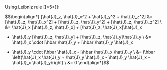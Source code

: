 Using Leibniz rule [[<5>]]:

$$\begin{align*}
[\hat{J}_z, \hat{J}_x^2 + \hat{J}_y^2 + \hat{J}_z^2] 
&= [\hat{J}_z, \hat{J}_x^2] + [\hat{J}_z, \hat{J}_y^2] + [\hat{J}_z, \hat{J}_z^2] \\
&= \hat{J}_x [\hat{J}_z, \hat{J}_x] + [\hat{J}_z, \hat{J}_x]\hat{J}_x 
   + \hat{J}_y [\hat{J}_z, \hat{J}_y] + [\hat{J}_z, \hat{J}_y]\hat{J}_y \\
&= \hat{J}_x \cdot i\hbar \hat{J}_y + i\hbar \hat{J}_y \hat{J}_x 
   - \hat{J}_y \cdot i\hbar \hat{J}_x - i\hbar \hat{J}_x \hat{J}_y \\
&= i\hbar \left(\hat{J}_x \hat{J}_y + \hat{J}_y \hat{J}_x - \hat{J}_y \hat{J}_x - \hat{J}_x \hat{J}_y\right) \\
&= 0
\end{align*}$$
